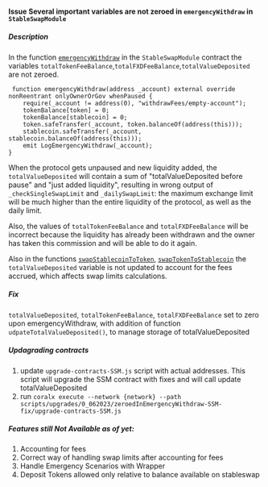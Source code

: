 #### Issue Several important variables are not zeroed in `emergencyWithdraw` in `StableSwapModule`
##### Description
In the function [`emergencyWithdraw`](https://github.com/Into-the-Fathom/fathom-stablecoin-smart-contracts/blob/6c710b47e07f70c38207c50270f81e1d69c874c8/contracts/main/stablecoin-core/StableSwapModule.sol#L272) in the `StableSwapModule` contract the variables `totalTokenFeeBalance`,`totalFXDFeeBalance`,`totalValueDeposited` are not zeroed.

```solidity
 function emergencyWithdraw(address _account) external override nonReentrant onlyOwnerOrGov whenPaused {
    require(_account != address(0), "withdrawFees/empty-account");
    tokenBalance[token] = 0;
    tokenBalance[stablecoin] = 0;
    token.safeTransfer(_account, token.balanceOf(address(this)));
    stablecoin.safeTransfer(_account, stablecoin.balanceOf(address(this)));
    emit LogEmergencyWithdraw(_account);
}
```
When the protocol gets unpaused and new liquidity added, the `totalValueDeposited` will contain a sum of "totalValueDeposited before pause" and "just added liquidity", resulting in wrong output of `_checkSingleSwapLimit` and `_dailySwapLimit`: the maximum exchange limit will be much higher than the entire liquidity of the protocol, as well as the daily limit.

Also, the values of `totalTokenFeeBalance` and `totalFXDFeeBalance` will be incorrect because the liquidity has already been withdrawn and the owner has taken this commission and will be able to do it again.

Also in the functions [`swapStablecoinToToken`](https://github.com/Into-the-Fathom/fathom-stablecoin-smart-contracts/tree/6c710b47e07f70c38207c50270f81e1d69c874c8/contracts/main/stablecoin-core/StableSwapModule.sol#L238), [`swapTokenToStablecoin`](https://github.com/Into-the-Fathom/fathom-stablecoin-smart-contracts/tree/6c710b47e07f70c38207c50270f81e1d69c874c8/contracts/main/stablecoin-core/StableSwapModule.sol#L181)  the `totalValueDeposited` variable is not updated to account for the fees accrued, which affects swap limits calculations.

##### Fix
`totalValueDeposited`, `totalTokenFeeBalance`, `totalFXDFeeBalance` set to zero upon emergencyWithdraw, with addition of function  `udpateTotalValueDeposited()`, to manage storage of totalValueDeposited


##### Updagrading contracts
1. update `upgrade-contracts-SSM.js` script with actual addresses. This script will upgrade the SSM contract with fixes and will call update totalValueDeposited
2. run `coralx execute --network {network} --path scripts/upgrades/0_062023/zeroedInEmergencyWithdraw-SSM-fix/upgrade-contracts-SSM.js`


##### Features still Not Available as of yet:
1. Accounting for fees
2. Correct way of handling swap limits after accounting for fees
3. Handle Emergency Scenarios with Wrapper
4. Deposit Tokens allowed only relative to balance available on stableswap
